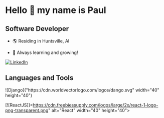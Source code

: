 # Hello :wave:  my name is Paul

## Software Developer

- :earth_americas: Residing in Huntsville, Al

- :brain: Always learning and growing!

[![LinkedIn](https://img.shields.io/badge/LinkedIn-0077B5?style=for-the-badge&logo=linkedin&logoColor=white)](https://www.linkedin.com/in/pmjohns)

## Languages and Tools
<p align="left">
![Django]("https://cdn.worldvectorlogo.com/logos/dango.svg" width="40" height="40")

[![ReactJS]]<https://cdn.freebiessupply.com/logos/large/2x/react-1-logo-png-transparent.png" alt="React" width="40" height="40">

 

